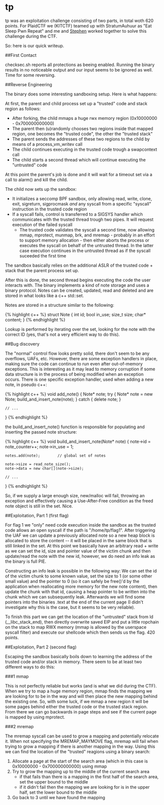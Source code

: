 tp
==

tp was an exploitation challenge consisting of two parts, in total woth 620 points. For PlaidCTF we (KITCTF) teamed up with StratumAuhuur as "Eat Sleep Pwn Repeat" and me and [Stephen](https://twitter.com/_tsuro) worked together to solve this challenge during the CTF.

So: here is our quick writeup.

##First Contact

checksec.sh reports all protections as beeing enabled. Running the binary results in no noticeable output and our input seems to be ignored as well. Time for some reversing.

##Reverse Engineering

The binary does some interesting sandboxing setup. Here is what happens:

At first, the parent and child process set up a "trusted" code and stack region as follows:

- After forking, the child mmaps a huge rwx memory region (0x10000000 - 0x700000000000)
- The parent then (u)randomly chooses two regions inside that mapped region, one becomes the "trusted code", the other the "trusted stack"
- The parent sends the addresses of these two regions to the child by means of a process\_vm\_writev call
- The child continues executing in the trusted code trough a swapcontext call
- The child starts a second thread which will continue executing the "untrusted" code

At this point the parent's job is done and it will wait for a timeout set via a call to alarm() and kill the child.

The child now sets up the sandbox:

- It initializes a seccomp BPF sandbox, only allowing read, write, clone, exit, sigreturn, sigprocmask _and_ any syscall from a specific "syscall" instruction in the trusted code region
- If a syscall fails, control is transferred to a SIGSYS handler which communicates with the trusted thread trough two pipes. It will request execution of the failed syscall
    - The trusted code validates the syscall a second time, now allowing mmap, mprotect, munmap, brk, and mremap - probably in an effort to support memory allocation - then either aborts the process or executes the syscall on behalf of the untrusted thread. In the latter case execution continues in the untrusted thread as if the syscall suceeded the first time

The sandbox basically relies on the additional ASLR of the trusted code + stack that the parent process set up.

After this is done, the second thread begins executing the code the user interacts with. The binary implements a kind of note storage and uses a binary protocol. Notes can be created, updated, read and deleted and are stored in what looks like a c++ std::set.

Notes are stored in a structure similar to the following:

{% highlight c++ %}
struct Note {
  int id;
  bool in_use;
  size_t size;
  char* content;
} 
{% endhighlight %}

Lookup is performed by iterating over the set, looking for the note with the correct ID (yes, that's not a very efficient way to do this).

##Bug discovery

The "normal" control flow looks pretty solid, there don't seem to be any overflows, UAFs, etc. However, there are some exception handlers in place, making sure the code can continue to run even after out-of-memory exceptions. This is interesting as it may lead to memory corruption if some data structure is in the process of being modified when an exception occurs. There is one specific exception handler, used when adding a new note, in pseudo c++:

{% highlight c++ %}
void add_note()
{
    Note* note;
    try {
        Note* note = new Note;
        build_and_insert_note(note);
    } catch {
        delete note;
    }

    // ...
}
{% endhighlight %}

the build_and_insert_note() function is responsible for populating and inserting the passed note structure:

{% highlight c++ %}
void build_and_insert_note(Note* note)
{
    note->id = note_counter++;
    note->in_use = 1;
    
    notes.add(note);        // global set of notes

    note->size = read_note_size();
    note->data = new char[](note->size);

    // ...
}
{% endhighlight %}

So, if we supply a large enough size, new/malloc will fail, throwing an exception and effectively causing a Use-After-Free condition as the freed note object is still in the set. Nice.
     

##Exploitation, Part 1 (first flag)

For flag 1 we "only" need code execution inside the sandbox as the trusted code allows an open syscall if the path is "/home/tp/flag1".
After triggering the UAF we can update a previously allocated note so a new heap block is allocated to store the content -- it will be placed in the same block that is still linked in the set. At this point we basically have an arbitrary read + write as we can set the id, size and pointer value of the victim chunk and then update/read the note with the new id, however, we do need an info leak as the binary is full PIE.

Constructing an info leak is possible in the following way:
We can set the id of the victim chunk to some known value, set the size to 1 (or some other small value) and the pointer to 0 (so it can safely be free()'d by the application when reallocating more memory for the new note content), then update the chunk with that id, causing a heap pointer to be written into the chunk which we can subsequently leak. Afterwards we will find some pointers into the binaries .text at the end of the current page (I didn't investigate why this is the case, but it seems to be very reliable).

To finish this part we can get the location of the "untrusted" stack from ld (\_\_libc\_stack\_end), then directly overwrite saved EIP and put a little ropchain on the stack to map RWX memory (mmap is allowed by the userspace syscall filter) and execute our shellcode which then sends us the flag. 420 points.

##Exploitation, Part 2 (second flag)

Escaping the sandbox basically boils down to learning the address of the trusted code and/or stack in memory. There seem to be at least two different ways to do this:

###1 mmap

This is not perfectly reliable but works (and is what we did during the CTF). When we try to map a huge memory region, mmap finds the mapping we are looking for to be in the way and will then place the new mapping behind the existing one. So, with some luck, if we mmap a new region it will be some pages behind either the trusted code or the trusted stack region. From there we can go backwards in page steps and see if the current page is mapped by using mprotect.

###2 mremap

The mremap syscall can be used to grow a mapping and potentially relocate it. When not specifying the MREMAP_MAYMOVE flag, mremap will fail when trying to grow a mapping if there is another mapping in the way. Using this we can find the location of the "trusted" reagions using a binary search:

1. Allocate a page at the start of the search area (which in this case is 0x10000000 - 0x700000000000) using mmap
2. Try to grow the mapping up to the middle of the current search area
    - if that fails than there is a mapping in the first half of the search area, set the upper bound to the middle
    - if it didn't fail then the mapping we are looking for is in the upper half, set the lower bound to the middle
3. Go back to 3 until we have found the mapping
